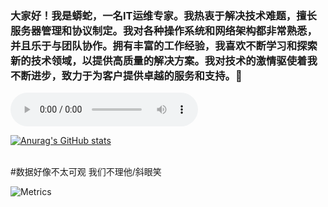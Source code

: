 ### 大家好！我是蟒蛇，一名IT运维专家。我热衷于解决技术难题，擅长服务器管理和协议制定。我对各种操作系统和网络架构都非常熟悉，并且乐于与团队协作。拥有丰富的工作经验，我喜欢不断学习和探索新的技术领域，以提供高质量的解决方案。我对技术的激情驱使着我不断进步，致力于为客户提供卓越的服务和支持。👋

<audio controls autoplay>
  <source src="http://ws.stream.qqmusic.qq.com/M500002ZJg0d0unBG2.mp3?guid=10000&vkey=830FEBDD3177FBA2B6FF41A4BBF81247850BD3158D95BB6848DA94CD0FAE82D56029DE8204ADACC5239394EB6125F1115D1E39C64B15846A&uin=3485757760&fromtag=120042" type="audio/mpeg">

</audio>


</br>

[![Anurag's GitHub stats](https://github-readme-stats.vercel.app/api?username=Mspythonzly)](https://github.com/anuraghazra/github-readme-stats)

</br>
#数据好像不太可观 我们不理他/斜眼笑

![Metrics](https://metrics.lecoq.io/?template=classic&lines=1&topics=1&posts=1&base=header%2C%20activity%2C%20community%2C%20repositories%2C%20metadata&base.indepth=false&base.hireable=false&base.skip=false&lines=false&lines.sections=base&lines.repositories.limit=4&lines.history.limit=1&topics=false&topics.mode=starred&topics.sort=stars&topics.limit=15&posts=false&posts.user=.user.login&posts.descriptions=false&posts.covers=false&posts.limit=4&config.timezone=Asia%2FHong_Kong)
